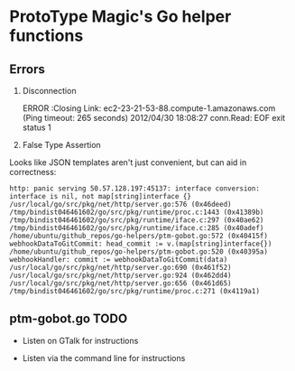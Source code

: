 # ProtoType Magic's Go helper functions

## Errors

1. Disconnection

    ERROR :Closing Link: ec2-23-21-53-88.compute-1.amazonaws.com (Ping timeout: 265 seconds)
    2012/04/30 18:08:27 conn.Read: EOF
    exit status 1


2. False Type Assertion

Looks like JSON templates aren't just convenient, but can aid in correctness:

    http: panic serving 50.57.128.197:45137: interface conversion: interface is nil, not map[string]interface {}
    /usr/local/go/src/pkg/net/http/server.go:576 (0x46deed)
    /tmp/bindist046461602/go/src/pkg/runtime/proc.c:1443 (0x41389b)
    /tmp/bindist046461602/go/src/pkg/runtime/iface.c:297 (0x40ae62)
    /tmp/bindist046461602/go/src/pkg/runtime/iface.c:285 (0x40adef)
    /home/ubuntu/github_repos/go-helpers/ptm-gobot.go:572 (0x40415f)
    webhookDataToGitCommit: head_commit := v.(map[string]interface{})
    /home/ubuntu/github_repos/go-helpers/ptm-gobot.go:520 (0x40395a)
    webhookHandler: commit := webhookDataToGitCommit(data)
    /usr/local/go/src/pkg/net/http/server.go:690 (0x461f52)
    /usr/local/go/src/pkg/net/http/server.go:924 (0x462dd4)
    /usr/local/go/src/pkg/net/http/server.go:656 (0x461d65)
    /tmp/bindist046461602/go/src/pkg/runtime/proc.c:271 (0x4119a1)


## ptm-gobot.go TODO

* Listen on GTalk for instructions

* Listen via the command line for instructions

